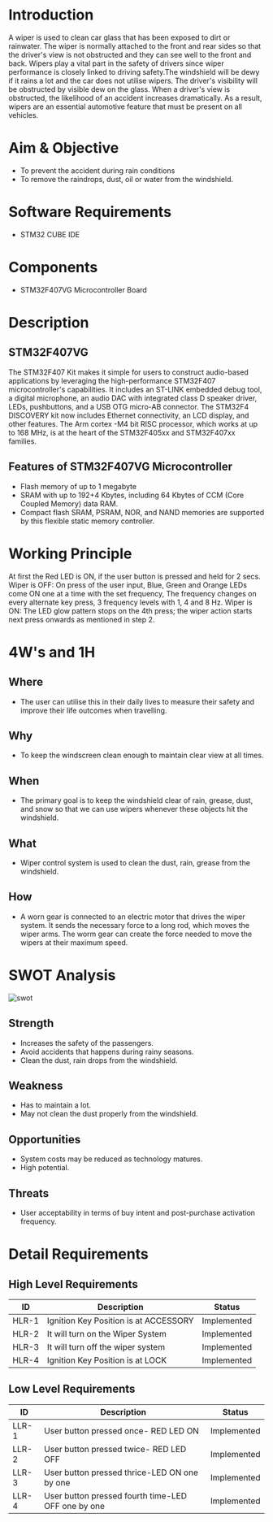 # Introduction
A wiper is used to clean car glass that has been exposed to dirt or rainwater. The wiper is normally attached to the front and rear sides so that the driver's view is not obstructed and they can see well to the front and back. Wipers play a vital part in the safety of drivers since wiper performance is closely linked to driving safety.The windshield will be dewy if it rains a lot and the car does not utilise wipers. The driver's visibility will be obstructed by visible dew on the glass. When a driver's view is obstructed, the likelihood of an accident increases dramatically. As a result, wipers are an essential automotive feature that must be present on all vehicles.
# Aim & Objective
* To prevent the accident during rain conditions
* To remove the raindrops, dust, oil or water from the windshield.
# Software Requirements
* STM32 CUBE IDE
# Components
* STM32F407VG Microcontroller Board
# Description
## STM32F407VG
The STM32F407 Kit makes it simple for users to construct audio-based applications by leveraging the high-performance STM32F407 microcontroller's capabilities. It includes an ST-LINK embedded debug tool, a digital microphone, an audio DAC with integrated class D speaker driver, LEDs, pushbuttons, and a USB OTG micro-AB connector. The STM32F4 DISCOVERY kit now includes Ethernet connectivity, an LCD display, and other features. The Arm cortex -M4 bit RISC processor, which works at up to 168 MHz, is at the heart of the STM32F405xx and STM32F407xx families.
## Features of STM32F407VG Microcontroller
* Flash memory of up to 1 megabyte
* SRAM with up to 192+4 Kbytes, including 64 Kbytes of CCM (Core Coupled Memory) data RAM.
* Compact flash SRAM, PSRAM, NOR, and NAND memories are supported by this flexible static memory controller.
# Working Principle
At first the Red LED is ON, if the user button is pressed and held for 2 secs. Wiper is OFF: On press of the user input, Blue, Green and Orange LEDs come ON one at a time with the set frequency, The frequency changes on every alternate key press, 3 frequency levels with 1, 4 and 8 Hz. Wiper is ON: The LED glow pattern stops on the 4th press; the wiper action starts next press onwards as mentioned in step 2.
# 4W's and 1H
## Where
* The user can utilise this in their daily lives to measure their safety and improve their life outcomes when travelling.
## Why
* To keep the windscreen clean enough to maintain clear view at all times.
## When
* The primary goal is to keep the windshield clear of rain, grease, dust, and snow so that we can use wipers whenever these objects hit the windshield.
## What
* Wiper control system is used to clean the dust, rain, grease from the windshield.
## How
* A worn gear is connected to an electric motor that drives the wiper system. It sends the necessary force to a long rod, which moves the wiper arms. The worm gear can create the force needed to move the wipers at their maximum speed.
# SWOT Analysis
![swot](https://encrypted-tbn0.gstatic.com/images?q=tbn:ANd9GcQBXtP7SfAWV6-y86dDEjFACwRXrHjVeEMOUw&usqp=CAU)
## Strength
* Increases the safety of the passengers.
* Avoid accidents that happens during rainy seasons.
* Clean the dust, rain drops from the windshield.
## Weakness
* Has to maintain a lot.
* May not clean the dust properly from the windshield. 
## Opportunities
* System costs may be reduced as technology matures.
* High potential.
## Threats
* User acceptability in terms of buy intent and post-purchase activation frequency.
# Detail Requirements
## High Level Requirements
| ID | Description | Status |
|--|--|--|
| HLR-1 |Ignition Key Position is at ACCESSORY| Implemented |
| HLR-2 |It will turn on the Wiper System| Implemented |
| HLR-3 |It will turn off the wiper system|  Implemented |
| HLR-4 |Ignition Key Position is at LOCK|  Implemented |

## Low Level Requirements 

| ID | Description |  Status |
|--|--|--|
| LLR-1 |User button pressed once- RED LED ON|  Implemented |
| LLR-2 |User button pressed twice- RED LED OFF| Implemented |
| LLR-3 |User button pressed thrice-LED ON one by one| Implemented |
| LLR-4 |User button pressed fourth time-LED OFF one by one| Implemented |


